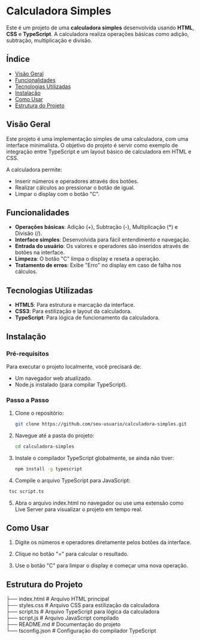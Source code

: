 # Calculadora Simples

Este é um projeto de uma **calculadora simples** desenvolvida usando **HTML**, **CSS** e **TypeScript**. A calculadora realiza operações básicas como adição, subtração, multiplicação e divisão.

## Índice

- [Visão Geral](#visão-geral)
- [Funcionalidades](#funcionalidades)
- [Tecnologias Utilizadas](#tecnologias-utilizadas)
- [Instalação](#instalação)
- [Como Usar](#como-usar)
- [Estrutura do Projeto](#estrutura-do-projeto)


## Visão Geral

Este projeto é uma implementação simples de uma calculadora, com uma interface minimalista. O objetivo do projeto é servir como exemplo de integração entre TypeScript e um layout básico de calculadora em HTML e CSS.

A calculadora permite:

- Inserir números e operadores através dos botões.
- Realizar cálculos ao pressionar o botão de igual.
- Limpar o display com o botão "C".

## Funcionalidades

- **Operações básicas**: Adição (+), Subtração (-), Multiplicação (*) e Divisão (/).
- **Interface simples**: Desenvolvida para fácil entendimento e navegação.
- **Entrada do usuário**: Os valores e operadores são inseridos através de botões na interface.
- **Limpeza**: O botão "C" limpa o display e reseta a operação.
- **Tratamento de erros**: Exibe "Erro" no display em caso de falha nos cálculos.

## Tecnologias Utilizadas

- **HTML5**: Para estrutura e marcação da interface.
- **CSS3**: Para estilização e layout da calculadora.
- **TypeScript**: Para lógica de funcionamento da calculadora.

## Instalação

### Pré-requisitos

Para executar o projeto localmente, você precisará de:

- Um navegador web atualizado.
- Node.js instalado (para compilar TypeScript).

### Passo a Passo

1. Clone o repositório:

   ```bash
   git clone https://github.com/seu-usuario/calculadora-simples.git

2. Navegue até a pasta do projeto:
   
    ```bash
    cd calculadora-simples

3. Instale o compilador TypeScript globalmente, se ainda não tiver:
   
   ```bash
   npm install -g typescript
   
4. Compile o arquivo TypeScript para JavaScript:
  ```bash
   tsc script.ts
```


5. Abra o arquivo index.html no navegador ou use uma extensão como Live Server para visualizar o projeto em tempo real.


## Como Usar

1. Digite os números e operadores diretamente pelos botões da interface.

2. Clique no botão "=" para calcular o resultado.

3. Use o botão "C" para limpar o display e começar uma nova operação.

## Estrutura do Projeto

├── index.html         # Arquivo HTML principal  
├── styles.css         # Arquivo CSS para estilização da calculadora  
├── script.ts          # Arquivo TypeScript para lógica da calculadora  
├── script.js          # Arquivo JavaScript compilado  
├── README.md          # Documentação do projeto  
└── tsconfig.json      # Configuração do compilador TypeScript  


